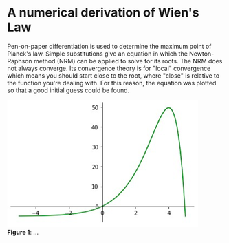 # A numerical derivation of Wien's Law

Pen-on-paper differentiation is used to determine the maximum point of Planck's law. Simple substitutions give an equation in which the Newton-Raphson method (NRM) can be applied to solve for its roots. The NRM does not always converge. Its convergence theory is for "local" convergence which means you should start close to the root, where "close" is relative to the function you're dealing with. For this reason, the equation was plotted so that a good initial guess could be found. 

![Figure 1](Roots.png)
 <br />
**Figure 1**: ...
 <br />
